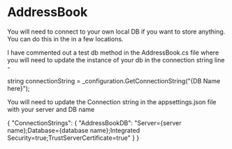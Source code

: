 # AddressBook


You will need to connect to your own local DB if you want to store anything. You can
do this in the in a few locations. 

I have commented out a test db method in the AddressBook.cs file
where you will need to update the instance of your db in the connection string line - 

string connectionString = _configuration.GetConnectionString("{DB Name here}");

You will need to update the Connection string in the appsettings.json file with your 
server and DB name


{
    "ConnectionStrings": {
        "AddressBookDB": "Server={server name};Database={database name};Integrated Security=true;TrustServerCertificate=true"
    }
}
